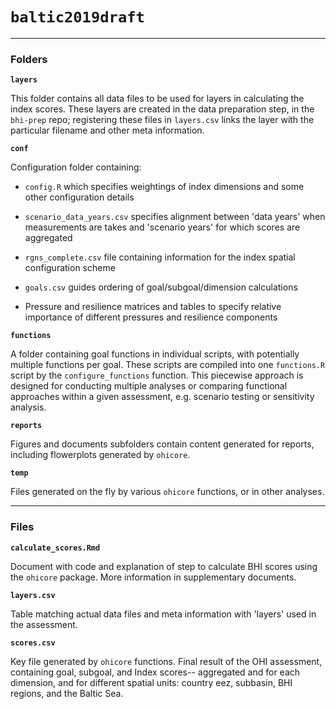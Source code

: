 # `baltic2019draft`

***

### Folders

**`layers`**

This folder contains all data files to be used for layers in calculating the index scores. These layers are created in the data preparation step, in the `bhi-prep` repo; registering these files in `layers.csv` links the layer with the particular filename and other meta information.

**`conf`**

Configuration folder containing: 

- `config.R`  which specifies weightings of index dimensions and some other configuration details

- `scenario_data_years.csv`  specifies alignment between 'data years' when measurements are takes and 'scenario years' for which scores are aggregated

- `rgns_complete.csv`  file containing information for the index spatial configuration scheme

- `goals.csv`  guides ordering of goal/subgoal/dimension calculations

- Pressure and resilience matrices and tables to specify relative importance of different pressures and resilience components

**`functions`**

A folder containing goal functions in individual scripts, with potentially multiple functions per goal. These scripts are compiled into one `functions.R` script by the `configure_functions` function. This piecewise approach is designed for conducting multiple analyses or comparing functional approaches within a given assessment, e.g. scenario testing or sensitivity analysis.

**`reports`**

Figures and documents subfolders contain content generated for reports, including flowerplots generated by `ohicore`.

**`temp`**

Files generated on the fly by various `ohicore` functions, or in other analyses.

***

### Files

**`calculate_scores.Rmd`**

Document with code and explanation of step to calculate BHI scores using the `ohicore` package. More information in supplementary documents.

**`layers.csv`**

Table matching actual data files and meta information with 'layers' used in the assessment.

**`scores.csv`**

Key file generated by `ohicore` functions. Final result of the OHI assessment, containing goal, subgoal, and Index scores-- aggregated and for each dimension, and for different spatial units: country eez, subbasin, BHI regions, and the Baltic Sea.
